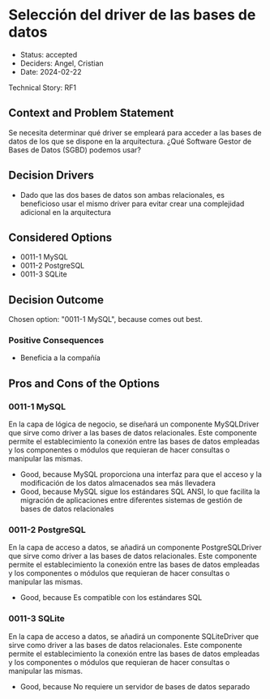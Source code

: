 # Selección del driver de las bases de datos

* Status: accepted
* Deciders: Angel, Cristian
* Date: 2024-02-22

Technical Story: RF1

## Context and Problem Statement

Se necesita determinar qué driver se empleará para acceder a las bases de datos de los que se dispone en la arquitectura. ¿Qué Software Gestor de Bases de Datos (SGBD) podemos usar?

## Decision Drivers

* Dado que las dos bases de datos son ambas relacionales, es beneficioso usar el mismo driver para evitar crear una complejidad adicional en la arquitectura

## Considered Options

* 0011-1 MySQL
* 0011-2 PostgreSQL
* 0011-3 SQLite

## Decision Outcome

Chosen option: "0011-1 MySQL", because comes out best.

### Positive Consequences

* Beneficia a la compañía

## Pros and Cons of the Options

### 0011-1 MySQL

En la capa de lógica de negocio, se diseñará un componente MySQLDriver que sirve como driver a las bases de datos relacionales. Este componente permite el establecimiento la conexión entre las bases de datos empleadas y los componentes o módulos que requieran de hacer consultas o manipular las mismas.

* Good, because MySQL proporciona una interfaz para que el acceso y la modificación de los datos almacenados sea más llevadera
* Good, because MySQL sigue los estándares SQL ANSI, lo que facilita la migración de aplicaciones entre diferentes sistemas de gestión de bases de datos relacionales

### 0011-2 PostgreSQL

En la capa de acceso a datos, se añadirá un componente PostgreSQLDriver que sirve como driver a las bases de datos relacionales. Este componente permite el establecimiento la conexión entre las bases de datos empleadas y los componentes o módulos que requieran de hacer consultas o manipular las mismas.

* Good, because Es compatible con los estándares SQL

### 0011-3 SQLite

En la capa de acceso a datos, se añadirá un componente SQLiteDriver que sirve como driver a las bases de datos relacionales. Este componente permite el establecimiento la conexión entre las bases de datos empleadas y los componentes o módulos que requieran de hacer consultas o manipular las mismas.

* Good, because No requiere un servidor de bases de datos separado

